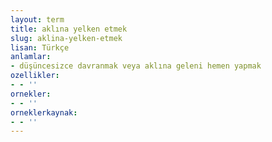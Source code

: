 ```yaml
---
layout: term
title: aklına yelken etmek
slug: aklina-yelken-etmek
lisan: Türkçe
anlamlar:
- düşüncesizce davranmak veya aklına geleni hemen yapmak
ozellikler:
- - ''
ornekler:
- - ''
orneklerkaynak:
- - ''
---
```

